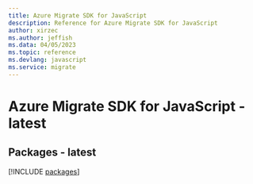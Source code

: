 ```yaml
---
title: Azure Migrate SDK for JavaScript
description: Reference for Azure Migrate SDK for JavaScript
author: xirzec
ms.author: jeffish
ms.data: 04/05/2023
ms.topic: reference
ms.devlang: javascript
ms.service: migrate
---
```

# Azure Migrate SDK for JavaScript - latest
## Packages - latest
[!INCLUDE [packages](migrate-index.md)]